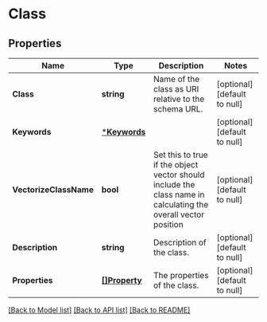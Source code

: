 # Class

## Properties
Name | Type | Description | Notes
------------ | ------------- | ------------- | -------------
**Class** | **string** | Name of the class as URI relative to the schema URL. | [optional] [default to null]
**Keywords** | [***Keywords**](Keywords.md) |  | [optional] [default to null]
**VectorizeClassName** | **bool** | Set this to true if the object vector should include the class name in calculating the overall vector position | [optional] [default to null]
**Description** | **string** | Description of the class. | [optional] [default to null]
**Properties** | [**[]Property**](Property.md) | The properties of the class. | [optional] [default to null]

[[Back to Model list]](../README.md#documentation-for-models) [[Back to API list]](../README.md#documentation-for-api-endpoints) [[Back to README]](../README.md)


